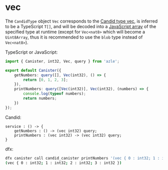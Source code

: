 # vec

The `CandidType` object `Vec` corresponds to the [Candid type vec](https://internetcomputer.org/docs/current/references/candid-ref#type-vec-t), is inferred to be a TypeScript `T[]`, and will be decoded into a [JavaScript array](https://developer.mozilla.org/en-US/docs/Web/JavaScript/Reference/Global_Objects/Array) of the specified type at runtime (except for `Vec<nat8>` which will become a `Uint8Array`, thus it is recommended to use the `blob` type instead of `Vec<nat8>`).

TypeScript or JavaScript:

```typescript
import { Canister, int32, Vec, query } from 'azle';

export default Canister({
    getNumbers: query([], Vec(int32), () => {
        return [0, 1, 2, 3];
    }),
    printNumbers: query([Vec(int32)], Vec(int32), (numbers) => {
        console.log(typeof numbers);
        return numbers;
    })
});
```

Candid:

```
service : () -> {
    getNumbers : () -> (vec int32) query;
    printNumbers : (vec int32) -> (vec int32) query;
}
```

dfx:

```bash
dfx canister call candid_canister printNumbers '(vec { 0 : int32; 1 : int32; 2 : int32; 3 : int32 })'
(vec { 0 : int32; 1 : int32; 2 : int32; 3 : int32 })
```
